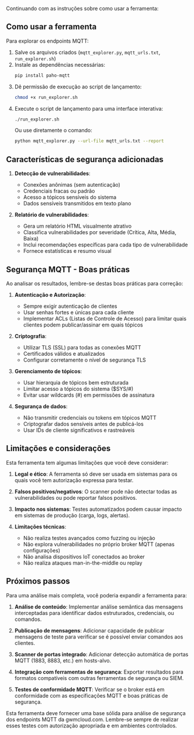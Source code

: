 Continuando com as instruções sobre como usar a ferramenta:

## Como usar a ferramenta

Para explorar os endpoints MQTT:

1. Salve os arquivos criados (`mqtt_explorer.py`, `mqtt_urls.txt`, `run_explorer.sh`)
2. Instale as dependências necessárias:
   ```bash
   pip install paho-mqtt
   ```
3. Dê permissão de execução ao script de lançamento:
   ```bash
   chmod +x run_explorer.sh
   ```
4. Execute o script de lançamento para uma interface interativa:
   ```bash
   ./run_explorer.sh
   ```
   Ou use diretamente o comando:
   ```bash
   python mqtt_explorer.py --url-file mqtt_urls.txt --report
   ```

## Características de segurança adicionadas

1. **Detecção de vulnerabilidades**:
   - Conexões anônimas (sem autenticação)
   - Credenciais fracas ou padrão
   - Acesso a tópicos sensíveis do sistema
   - Dados sensíveis transmitidos em texto plano

2. **Relatório de vulnerabilidades**:
   - Gera um relatório HTML visualmente atrativo
   - Classifica vulnerabilidades por severidade (Crítica, Alta, Média, Baixa)
   - Inclui recomendações específicas para cada tipo de vulnerabilidade
   - Fornece estatísticas e resumo visual


## Segurança MQTT - Boas práticas

Ao analisar os resultados, lembre-se destas boas práticas para correção:

1. **Autenticação e Autorização**:
   - Sempre exigir autenticação de clientes
   - Usar senhas fortes e únicas para cada cliente
   - Implementar ACLs (Listas de Controle de Acesso) para limitar quais clientes podem publicar/assinar em quais tópicos

2. **Criptografia**:
   - Utilizar TLS (SSL) para todas as conexões MQTT
   - Certificados válidos e atualizados
   - Configurar corretamente o nível de segurança TLS

3. **Gerenciamento de tópicos**:
   - Usar hierarquia de tópicos bem estruturada
   - Limitar acesso a tópicos do sistema ($SYS/#)
   - Evitar usar wildcards (#) em permissões de assinatura

4. **Segurança de dados**:
   - Não transmitir credenciais ou tokens em tópicos MQTT
   - Criptografar dados sensíveis antes de publicá-los
   - Usar IDs de cliente significativos e rastreáveis

## Limitações e considerações

Esta ferramenta tem algumas limitações que você deve considerar:

1. **Legal e ético**: A ferramenta só deve ser usada em sistemas para os quais você tem autorização expressa para testar.

2. **Falsos positivos/negativos**: O scanner pode não detectar todas as vulnerabilidades ou pode reportar falsos positivos.

3. **Impacto nos sistemas**: Testes automatizados podem causar impacto em sistemas de produção (carga, logs, alertas).

4. **Limitações técnicas**:
   - Não realiza testes avançados como fuzzing ou injeção
   - Não explora vulnerabilidades no próprio broker MQTT (apenas configurações)
   - Não analisa dispositivos IoT conectados ao broker
   - Não realiza ataques man-in-the-middle ou replay

## Próximos passos

Para uma análise mais completa, você poderia expandir a ferramenta para:

1. **Análise de conteúdo**: Implementar análise semântica das mensagens interceptadas para identificar dados estruturados, credenciais, ou comandos.

2. **Publicação de mensagens**: Adicionar capacidade de publicar mensagens de teste para verificar se é possível enviar comandos aos clientes.

3. **Scanner de portas integrado**: Adicionar detecção automática de portas MQTT (1883, 8883, etc.) em hosts-alvo.

4. **Integração com ferramentas de segurança**: Exportar resultados para formatos compatíveis com outras ferramentas de segurança ou SIEM.

5. **Testes de conformidade MQTT**: Verificar se o broker está em conformidade com as especificações MQTT e boas práticas de segurança.

Esta ferramenta deve fornecer uma base sólida para análise de segurança dos endpoints MQTT da gwmcloud.com. Lembre-se sempre de realizar esses testes com autorização apropriada e em ambientes controlados.